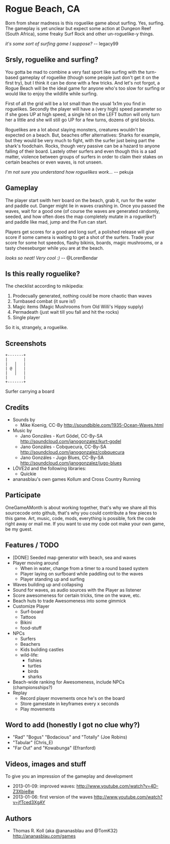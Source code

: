 # Rogue Beach, CA

Born from shear madness is this roguelike game about surfing. Yes, surfing.
The gameplay is yet unclear but expect some action at Dungeon Reef
(South Africa), some freaky Surf Rock and other un-roguelike-y things.

  _it's some sort of surfing game I suppose?_ -- legacy99

## Srsly, roguelike and surfing?

You gotta be mad to combine a very fast sport like surfing with the
turn-based gameplay of roguelike (though some people just don't get it
on the first try), but I think it can be done with a few tricks. And
let's not forgot, a Rogue Beach will be the ideal game for anyone who's
too slow for surfing or would like to enjoy the wildlife while surfing.

First of all the grid will be a lot small than the usual 1x1m you find
in roguelikes. Secondly the player will have a (very high) speed
parameter so if she goes UP at high speed, a single hit on the LEFT button
will only turn her a little and she will still go UP for a few turns,
dozens of grid blocks.

Roguelikes are a lot about slaying monsters, creatures wouldn't be
expected on a beach. But, beaches offer alternatives: Sharks for
example, but they would be very much to fight, with the surfer just
being part the shark's foodchain. Rocks, though very passive can be a
hazard to anyone falling of their board. Lastely other surfers and even
though this is a sad matter, violence between groups of surfers in order
to claim their stakes on certain beaches or even waves, is not unseen.

  _I'm not sure you understand how roguelikes work..._ -- pekuja

## Gameplay

The player start swith herr board on the beach, grab it, run for the water and
paddle out. Danger might lie in waves crashing in. Once you passed the
waves, wait for a good one (of course the waves are generated randomly,
seeded, and how often does the map completely mutate in a roguelike?)
and paddle like mad, jump and the Fun can start.

Players get scores for a good and long surf, a polished release will give
score if some camera is waiting to get a shot of the surfers.
Trade your score for some hot speedos, flashy bikinis, boards, magic
mushrooms, or a tasty cheeseburger while you are at the beach.

  _looks so neat! Very cool :)_ -- @LorenBendar

## Is this really roguelike?

The checklist according to mikipedia:

1. Prodecually generated, nothing could be more chaotic than waves
2. Turnbased combat (it sure is!)
3. Magic items (Magic Mushrooms from Old Willi's Hippy supply)
4. Permadeath (just wait till you fall and hit the rocks)
5. Single player

So it is, strangely, a roguelike.

## Screenshots

    +-------+
    |       |
    |   │   |
    | @ │   |
    |   │   |
    |       |
    +-------+

Surfer carrying a board

## Credits

* Sounds by
  * Mike Koenig, CC-By http://soundbible.com/1935-Ocean-Waves.html
* Music by
  * Jano Gonzáles - Kurt Gödel, CC-By-SA http://soundcloud.com/janogonzalez/kurt-godel
  * Jano Gonzáles - Cobquecura, CC-By-SA http://soundcloud.com/janogonzalez/cobquecura
  * Jano Gonzáles - Jugo Blues, CC-By-SA http://soundcloud.com/janogonzalez/jugo-blues
* LÖVE2d and the following libraries:
  * Quickie
* ananasblau's own games Kollum and Cross Country Running

## Participate

OneGameAMonth is about working together, that's why we share all this
sourcecode onto github, that's why you could contribute a few pieces to
this game. Art, music, code, mods, everything is possible, fork the code
right away or mail me. If you want to use my code oot make your own
game, be my guest.

## Features / TODO

* [DONE] Seeded map generator with beach, sea and waves
* Player moving around
  * When in water, change from a timer to a round based system
  * Player laying on surfboard while paddling out to the waves
  * Player standing up and surfing
* Waves building up and collapsing
* Sound for waves, as audio sources with the Player as listener
* Score awesomeness for certain tricks, time on the wave, etc.
* Beach huts to trade Awesomeness into some gimmick
* Customize Player
  * Surf-board
  * Tattoos
  * Bikini
  * food-stuff
* NPCs
  * Surfers
  * Beachers
  * Kids building castles
  * wild-life:
    * fishies
    * turtles
    * birds
    * sharks
* Beach-wide ranking for Awesomeness, include NPCs (championsships?)
* Replay
  * Record player movements once he's on the board
  * Store gamestate in keyframes every x seconds
  * Play movements

## Word to add (honestly I got no clue why?)

* "Rad" "Bogus" "Bodacious" and "Totally" (Joe Robins)
* "Tabular" (Chris_E)
* "Far Out" and "Kowabunga" (Efranford)

## Videos, images and stuff
To give you an impression of the gameplay and development

* 2013-01-09: improved waves: http://www.youtube.com/watch?v=4D-Z3Xbie8w
* 2013-01-06: first version of the waves http://www.youtube.com/watch?v=jfTced3XgAY

## Authors
* Thomas R. Koll (aka @ananasblau and @TomK32) http://ananasblau.com/games

